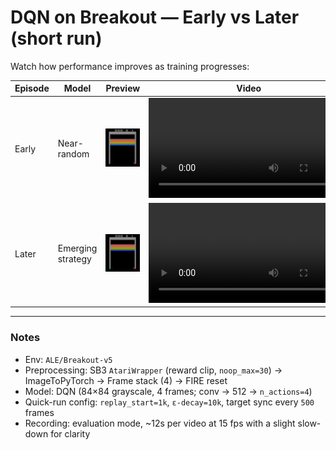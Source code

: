# DQN on Breakout — Early vs Later (short run)

Watch how performance improves as training progresses:

| Episode | Model             | Preview                                      | Video |
|---------|-------------------|----------------------------------------------|-------|
| Early   | Near-random       | <img src="videos/IMG_2523.jpeg" width="160"/> | <video src="videos/early_breakout.webm" width="320" controls></video> |
| Later   | Emerging strategy | <img src="videos/IMG_2524.jpeg" width="160"/> | <video src="videos/later_breakout.webm" width="320" controls></video> |

---

### Notes
- Env: `ALE/Breakout-v5`  
- Preprocessing: SB3 `AtariWrapper` (reward clip, `noop_max=30`) → ImageToPyTorch → Frame stack (4) → FIRE reset  
- Model: DQN (84×84 grayscale, 4 frames; conv → 512 → `n_actions=4`)  
- Quick-run config: `replay_start=1k`, `ε-decay=10k`, target sync every `500` frames  
- Recording: evaluation mode, ~12s per video at 15 fps with a slight slow-down for clarity  
